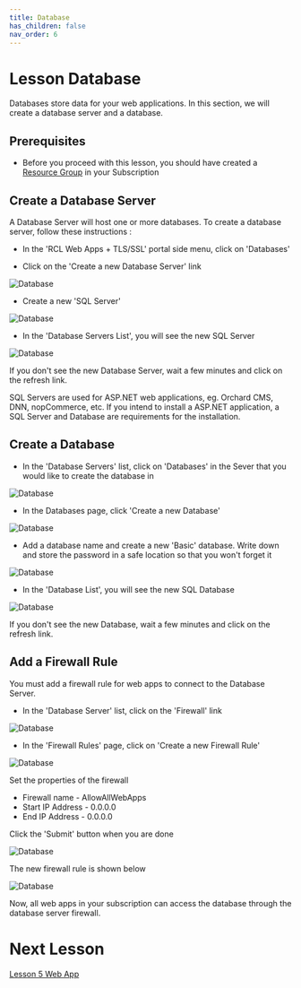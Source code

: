 ```yaml
---
title: Database
has_children: false
nav_order: 6
---
```


# Lesson Database

Databases store data for your web applications. In this section, we will create a database server and a database.

## Prerequisites

- Before you proceed with this lesson, you should have created a [Resource Group](https://rcl-cloud-apps.github.io/cloud101/2-resource-groups.html) in your Subscription

## Create a Database Server

A Database Server will host one or more databases. To create a database server, follow these instructions :

- In the 'RCL Web Apps + TLS/SSL' portal side menu, click on 'Databases'

- Click on the 'Create a new Database Server' link

![Database](images/database-open.PNG)

- Create a new 'SQL Server' 

![Database](images/database-create.PNG)

- In the 'Database Servers List', you will see the new SQL Server

![Database](images/database-list.PNG)

If you don't see the new Database Server, wait a few minutes and click on the refresh link.

SQL Servers are used for ASP.NET web applications, eg. Orchard CMS, DNN, nopCommerce, etc. If you intend to install a ASP.NET application, a SQL Server and Database are requirements for the installation.

## Create a Database

- In the 'Database Servers' list, click on 'Databases' in the Sever that you would like to create the database in

![Database](images/database-database-create.PNG)

- In the Databases page, click 'Create a new Database'

![Database](images/database-database-create2.PNG)

- Add a database name and create a new 'Basic' database. Write down and store the password in a safe location so that you won't forget it

![Database](images/database-database-create3.PNG)

- In the 'Database List', you will see the new SQL Database

![Database](images/database-database-list.PNG)

If you don't see the new Database, wait a few minutes and click on the refresh link. 

## Add a Firewall Rule

You must add a firewall rule for web apps to connect to the Database Server.

- In the 'Database Server' list, click on the 'Firewall' link

![Database](images/database-firewall-open.PNG)

- In the 'Firewall Rules' page, click on 'Create a new Firewall Rule'

![Database](images/database-firewall-create.PNG)

Set the properties of the firewall

- Firewall name - AllowAllWebApps
- Start IP Address - 0.0.0.0
- End IP Address - 0.0.0.0

Click the 'Submit' button when you are done

![Database](images/database-firewall-create2.PNG)

The new firewall rule is shown below

![Database](images/database-firewall-created.PNG)

Now, all web apps in your subscription can access the database through the database server firewall.

# Next Lesson

[Lesson 5 Web App](https://rcl-cloud-apps.github.io/cloud101/5-webapp.html)